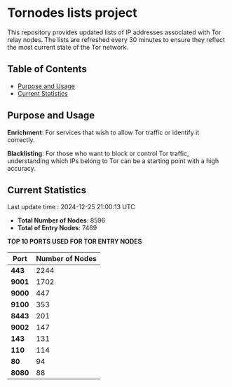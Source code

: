 # Tornodes lists project

This repository provides updated lists of IP addresses associated with Tor relay nodes. The lists are refreshed every 30 minutes to ensure they reflect the most current state of the Tor network.

## Table of Contents

- [Purpose and Usage](#purpose-and-usage)
- [Current Statistics](#current-statistics)


## Purpose and Usage

**Enrichment**: For services that wish to allow Tor traffic or identify it correctly.

**Blacklisting**: For those who want to block or control Tor traffic, understanding which IPs belong to Tor can be a starting point with a high accuracy.

## Current Statistics

Last update time : 2024-12-25 21:00:13 UTC

- **Total Number of Nodes**: 8596
- **Total of Entry Nodes**: 7469

**TOP 10 PORTS USED FOR TOR ENTRY NODES**

| **Port** | **Number of Nodes** |
|------|-----------------|
| **443**   | 2244  |
| **9001**   | 1702  |
| **9000**   | 447  |
| **9100**   | 353  |
| **8443**   | 201  |
| **9002**   | 147  |
| **143**   | 131  |
| **110**   | 114  |
| **80**   | 94  |
| **8080**   | 88  |

